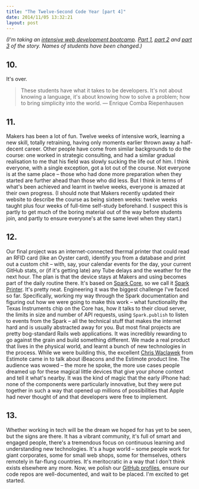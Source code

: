 ```yaml
---
title: "The Twelve-Second Code Year [part 4]"
date: 2014/11/05 13:32:21
layout: post
---
```


_(I'm taking an [intensive web development bootcamp](http://makersacademy.com). [Part 1](http://henrystanley.com/2014/08/25/the-twelve-second-code-year-part-1/), [part 2](http://henrystanley.com/2014/09/07/the-twelve-second-code-year-part-2/) and [part 3](http://henrystanley.com/2014/09/29/the-twelve-second-code-year-part-3/) of the story. Names of students have been changed.)_

## 10.

It's over.

> These students have what it takes to be developers. It's not about knowing a language, it's about knowing how to solve a problem; how to bring simplicity into the world. — Enrique Comba Riepenhausen

## 11.

Makers has been a lot of fun. Twelve weeks of intensive work, learning a new skill, totally retraining, having only moments earlier thrown away a half-decent career. Other people have come from similar backgrounds to do the course: one worked in strategic consulting, and had a similar gradual realisation to me that his field was slowly sucking the life out of him. I think everyone, with a single exception, got a lot out of the course. Not everyone is at the same place – those who had done more preparation when they started are further ahead than those who did less. But I think in terms of what's been achieved and learnt in twelve weeks, everyone is amazed at their own progress. (I should note that Makers recently updated their website to describe the course as being sixteen weeks: twelve weeks taught plus four weeks of full-time self-study beforehand. I suspect this is partly to get much of the boring material out of the way before students join, and partly to ensure everyone's at the same level when they start.)

## 12.

Our final project was an internet-connected thermal printer that could read an RFID card (like an Oyster card), identify you from a database and print out a custom chit – with, say, your calendar events for the day, your current GitHub stats, or (if it's getting late) any Tube delays and the weather for the next hour. The plan is that the device stays at Makers and using becomes part of the daily routine there. It's based on [Spark Core](http://spark.io), so we call it [Spark Printer](http://github.com/henryaj/Maker-Spark-Server). It's pretty neat. Engineering it was the biggest challenge I've faced so far. Specifically, working my way through the Spark documentation and figuring out how we were going to make this work – what functionality the Texas Instruments chip on the Core has, how it talks to their cloud server, the limits in size and number of API requests, using `Spark.publish` to listen to events from the Spark – all the technical stuff that makes the internet hard and is usually abstracted away for you. But most final projects are pretty bog-standard Rails web applications. It was incredibly rewarding to go against the grain and build something different. We made a real product that lives in the physical world, and learnt a bunch of new technologies in the process. While we were building this, the excellent [Chris Waclawek](https://twitter.com/chriswaclawek) from Estimote came in to talk about iBeacons and the Estimote product line. The audience was wowed – the more he spoke, the more use cases people dreamed up for these magical little devices that give your phone context and tell it what's nearby. It was the kind of magic that the early iPhone had: none of the components were particularly innovative, but they were put together in such a way that opened up millions of possibilities that Apple had never thought of and that developers were free to implement.

## 13.

Whether working in tech will be the dream we hoped for has yet to be seen, but the signs are there. It has a vibrant community, it's full of smart and engaged people, there's a tremendous focus on continuous learning and understanding new technologies. It's a huge world – some people work for giant corporates, some for small web shops, some for themselves, others remotely in far-flung countries. It's meritocratic in a way that I don't think exists elsewhere any more. Now, we polish our [GitHub profiles](http://github.com/henryaj/cv), ensure our code repos are well-documented, and wait to be placed. I'm excited to get started.

